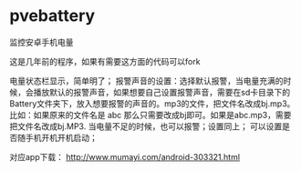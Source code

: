 # pvebattery
监控安卓手机电量

这是几年前的程序，如果有需要这方面的代码可以fork

电量状态栏显示，简单明了；
报警声音的设置：选择默认报警，当电量充满的时候，会播放默认的报警声音，如果想要自己设置报警声音，需要在sd卡目录下的Battery文件夹下，放入想要报警的声音的。mp3的文件，把文件名改成bj.mp3。比如：如果原来的文件名是 abc 那么只需要改成bj即可。如果是abc.mp3，需要把文件名改成bj.MP3.
当电量不足的时候，也可以报警；设置同上；
可以设置是否随手机开机开机启动；



对应app下载：
http://www.mumayi.com/android-303321.html
